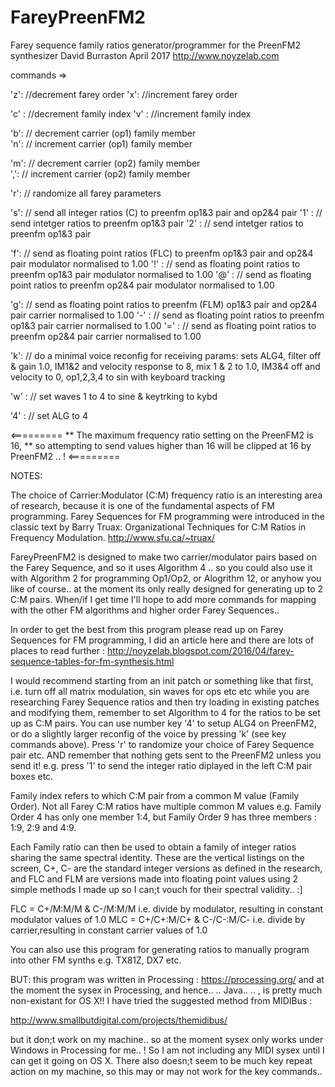 # FareyPreenFM2
Farey sequence family ratios generator/programmer for the PreenFM2 synthesizer
David Burraston
April 2017
http://www.noyzelab.com

commands =>
  
 'z': //decrement farey order
 'x': //increment farey order
 
 'c' : //decrement family index
 'v' : //increment family index
 
 'b': // decrement carrier (op1) family member  
 'n': // increment carrier (op1)  family member 
 
 'm': // decrement carrier (op2) family member  
 ',': // increment carrier (op2) family member 

'r': // randomize all farey parameters

's': // send all integer ratios (C) to preenfm op1&3 pair and op2&4 pair
'1' : // send intetger ratios to preenfm  op1&3 pair 
'2' : // send intetger ratios to preenfm  op1&3 pair 

'f': // send as floating point ratios (FLC) to preenfm  op1&3 pair and op2&4 pair modulator normalised to 1.00
'!' : // send as floating point ratios to preenfm  op1&3 pair modulator normalised to 1.00
'@' : // send as floating point ratios to preenfm op2&4 pair modulator normalised to 1.00

'g': // send as floating point ratios to preenfm (FLM) op1&3 pair and op2&4 pair carrier normalised to 1.00
'-' : // send as floating point ratios to preenfm  op1&3 pair carrier normalised to 1.00
'=' : // send as floating point ratios to preenfm  op2&4 pair carrier normalised to 1.00

'k': //  do a minimal voice reconfig for receiving params: sets ALG4, filter off & gain 1.0, IM1&2 and velocity 
          response to 8, mix 1 & 2 to 1.0, IM3&4 off and velocity to 0, op1,2,3,4 to sin with keyboard tracking

'w' : // set waves 1 to 4 to sine & keytrking to kybd

'4' : // set ALG to 4

 <=========
 ** The maximum frequency ratio setting on the PreenFM2 is 16, 
 ** so attempting to send values higher than 16 will be clipped at 16 by PreenFM2 .. ! 
 <=========
 
 NOTES: 
 
 The choice of Carrier:Modulator (C:M) frequency ratio is an interesting area of research, 
 because it is one of the fundamental aspects of FM programming.  Farey Sequences for FM programming were 
 introduced in the classic text by Barry Truax: 
 Organizational Techniques for C:M Ratios in Frequency Modulation. http://www.sfu.ca/~truax/
 
 FareyPreenFM2 is designed to make two carrier/modulator pairs based on the Farey Sequence, and so it uses Algorithm 4 .. 
 so you could also use it with Algorithm 2 for programming Op1/Op2, or Alogrithm 12, or anyhow you like 
 of course.. at the moment its only really designed for generating up to 2 C:M pairs. When/if I get time I'll hope
 to add more commands for mapping with the other FM algorithms and higher order Farey Sequences..
 
 In order to get the best from this program please read up on Farey Sequences for FM programming, 
 I did an article here and there are lots of places to read further :
 http://noyzelab.blogspot.com/2016/04/farey-sequence-tables-for-fm-synthesis.html
 
 I would recommend starting from an init patch or something like that first,
 i.e. turn off all matrix modulation, sin waves for ops etc etc while you are researching Farey Sequence ratios
 and then try loading in existing patches and modifying them, remember to set Algorithm to 4 for the ratios to 
 be set up as C:M pairs. You can use number key '4' to setup ALG4 on PreenFM2, or do a slightly larger reconfig 
 of the voice by pressing 'k' (see key commands above). Press 'r' to randomize your choice of Farey Sequence pair etc.
 AND remember that nothing gets sent to the PreenFM2 unless you send it! e.g. press '1' to send the integer ratio 
 diplayed in the left C:M pair boxes etc.
 
 Family index refers to which C:M pair from a common M value (Family Order). 
 Not all Farey C:M ratios have multiple common M values e.g. Family Order 4 has only one member 1:4, 
 but Family Order 9 has three members : 1:9, 2:9 and 4:9. 
 
 Each Family ratio can then be used to obtain a family of integer ratios sharing the same spectral identity. These are 
 the vertical listings on the screen, C+, C- are the standard integer versions as defined in the research, and FLC and FLM are versions made into 
 floating point values using 2 simple methods I made up so I can;t vouch for their spectral validity.. :]
 
 FLC = C+/M:M/M & C-/M:M/M i.e. divide by modulator, resulting in constant modulator values of 1.0
 MLC = C+/C+:M/C+ & C-/C-:M/C- i.e. divide by carrier,resulting in constant carrier values of 1.0
 
You can also use this program for generating ratios to manually program into other FM synths e.g. TX81Z, DX7 etc. 

BUT: this program was written in Processing : https://processing.org/ and at the moment the sysex in Processing, 
and hence.. .. Java.. .. , is pretty much non-existant for OS X!! I have tried the suggested method from MIDIBus : 

http://www.smallbutdigital.com/projects/themidibus/

but it don;t work on my machine.. so at the moment sysex only works under Windows in Processing for me.. ! 
So I am not including any MIDI sysex until I can get it going on OS X. There also doesn;t seem to be much key repeat action 
on my machine, so this may or may not work for the key commands.. 



